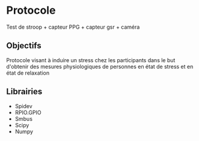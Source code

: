 # Protocole
Test de stroop + capteur PPG + capteur gsr + caméra 
<p>
  <h2>Objectifs</h2>
  Protocole visant à induire un stress chez les participants dans le but d'obtenir des mesures physiologiques de personnes en état               de stress et en état de relaxation 
</p>


<h2>Librairies</h2>
<ul>
  <li>Spidev</li>
  <li>RPIO.GPIO</li>
  <li>Smbus</li>
  <li>Scipy</li>
  <li>Numpy</li>

  
</ul>
